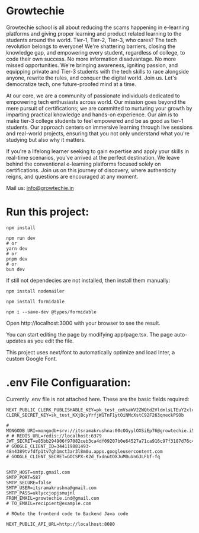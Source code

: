 # Growtechie

Growtechie school is all about reducing the scams happening in e-learning platforms and giving proper learning and product related learning to the students around the world.
Tier-1, Tier-2, Tier-3, who cares? The tech revolution belongs to everyone! We're shattering barriers, closing the knowledge gap, and empowering every student, regardless of college, to code their own success. No more information disadvantage. No more missed opportunities. We're bringing awareness, igniting passion, and equipping private and Tier-3 students with the tech skills to race alongside anyone, rewrite the rules, and conquer the digital world. Join us. Let's democratize tech, one future-proofed mind at a time.

At our core, we are a community of passionate individuals dedicated to empowering tech enthusiasts across world. Our mission goes beyond the mere pursuit of certifications; we are committed to nurturing your growth by imparting practical knowledge and hands-on experience. Our aim is to make tier-3 college students to feel empowered and be as good as tier-1 students. Our approach centers on immersive learning through live sessions and real-world projects, ensuring that you not only understand what you're studying but also why it matters.

If you're a lifelong learner seeking to gain expertise and apply your skills in real-time scenarios, you've arrived at the perfect destination. We leave behind the conventional e-learning platforms focused solely on certifications. Join us on this journey of discovery, where authenticity reigns, and questions are encouraged at any moment.

Mail us: info@growtechie.in

# Run this project:
```
npm install

npm run dev
# or
yarn dev
# or
pnpm dev
# or
bun dev

```

If still not dependecies are not installed, then install them manually:

```
npm install nodemailer

npm install formidable

npm i --save-dev @types/formidable
```
Open http://localhost:3000 with your browser to see the result.

You can start editing the page by modifying app/page.tsx. The page auto-updates as you edit the file.

This project uses next/font to automatically optimize and load Inter, a custom Google Font.

# .env File Configuaration:

Currently .env file is not attached here. These are the basic fields required:

```
NEXT_PUBLIC_CLERK_PUBLISHABLE_KEY=pk_test_cmVsaWV2ZWQtd2VldmlsLTEuY2xlcmsuYWNjb3VudHMuZGV2JA
CLERK_SECRET_KEY=sk_test_KXjBcyYrfjW1TnF1ytOiNMcXstC92F263qneckPSOb

# MONGODB_URI=mongodb+srv://itsramakrushna:00cOGyylOXSiEp76@growtechie.i5jgk.mongodb.net/
# # REDIS_URL=redis://localhost:6379
JWT_SECRET=e85bb294906f97082ceb3ca4df09207b0e64527a71ca916c97f3187d76c47eb9
# GOOGLE_CLIENT_ID=344119881493-48n4389tvfdfp1tv7gh1mct3ar3l8m0u.apps.googleusercontent.com
# GOOGLE_CLIENT_SECRET=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


SMTP_HOST=smtp.gmail.com
SMTP_PORT=587
SMTP_SECURE=false
SMTP_USER=itsramakrushna@gmail.com
SMTP_PASS=uklyccjopjsmujnl
FROM_EMAIL=growtechie.ind@gmail.com
# TO_EMAIL=recipient@example.com

# ROute the frontend code to Backend Java code

NEXT_PUBLIC_API_URL=http://localhost:8080

```

